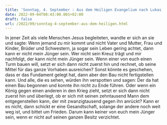 ```yaml
---
title: 'Sonntag, 4. September : Aus dem Heiligen Evangelium nach Lukas - Lk 14,25-33.'
date: 2022-09-04T08:43:00.001+02:00
draft: false
url: /2022/09/sonntag-4-september-aus-dem-heiligen.html
---
```


In jener Zeit als viele Menschen Jesus begleiteten, wandte er sich an sie und sagte: Wenn jemand zu mir kommt und nicht Vater und Mutter, Frau und Kinder, Brüder und Schwestern, ja sogar sein Leben gering achtet, dann kann er nicht mein Jünger sein. Wer nicht sein Kreuz trägt und mir nachfolgt, der kann nicht mein Jünger sein. Wenn einer von euch einen Turm bauen will, setzt er sich dann nicht zuerst hin und rechnet, ob seine Mittel für das ganze Vorhaben ausreichen? Sonst könnte es geschehen, dass er das Fundament gelegt hat, dann aber den Bau nicht fertigstellen kann. Und alle, die es sehen, würden ihn verspotten und sagen: Der da hat einen Bau begonnen und konnte ihn nicht zu Ende führen. Oder wenn ein König gegen einen anderen in den Krieg zieht, setzt er sich dann nicht zuerst hin und überlegt, ob er sich mit seinen zehntausend Mann dem entgegenstellen kann, der mit zwanzigtausend gegen ihn anrückt? Kann er es nicht, dann schickt er eine Gesandtschaft, solange der andere noch weit weg ist, und bittet um Frieden. Darum kann keiner von euch mein Jünger sein, wenn er nicht auf seinen ganzen Besitz verzichtet.